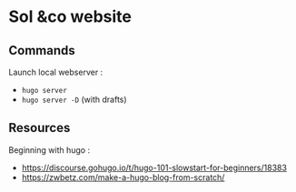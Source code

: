 # Sol &co website

## Commands

Launch local webserver : 

- `hugo server`
- `hugo server -D` (with drafts)

## Resources 

Beginning with hugo : 

- https://discourse.gohugo.io/t/hugo-101-slowstart-for-beginners/18383
- https://zwbetz.com/make-a-hugo-blog-from-scratch/